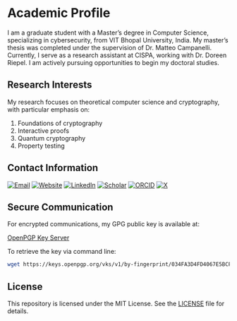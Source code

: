 # Academic Profile

I am a graduate student with a Master’s degree in Computer Science, specializing in cybersecurity, from VIT Bhopal University, India. My master’s thesis was completed under the supervision of Dr. Matteo Campanelli. Currently, I serve as a research assistant at CISPA, working with Dr. Doreen Riepel. I am actively pursuing opportunities to begin my doctoral studies.

## Research Interests

My research focuses on theoretical computer science and cryptography, with particular emphasis on:

1. Foundations of cryptography
2. Interactive proofs
3. Quantum cryptography
4. Property testing

## Contact Information

[![Email](https://img.shields.io/badge/Email-D14836?style=for-the-badge&logo=gmail&logoColor=white)](mailto:agnidatta.org@gmail.com) [![Website](https://img.shields.io/badge/Website-4285F4?style=for-the-badge&logo=google&logoColor=white)](https://sites.google.com/view/agni-datta/) [![LinkedIn](https://img.shields.io/badge/LinkedIn-0077B5?style=for-the-badge&logo=linkedin&logoColor=white)](https://linkedin.com/in/agni-datta) [![Scholar](https://img.shields.io/badge/Scholar-4285F4?style=for-the-badge&logo=google-scholar&logoColor=white)](https://scholar.google.com/citations?user=D2OJ5agAAAAJ) [![ORCID](https://img.shields.io/badge/ORCID-A6CE39?style=for-the-badge&logo=orcid&logoColor=white)](https://orcid.org/0000-0002-2738-1910) [![X](https://img.shields.io/badge/X-000000?style=for-the-badge&logo=x&logoColor=white)](https://x.com/AgniDatta)

## Secure Communication

For encrypted communications, my GPG public key is available at:

[OpenPGP Key Server](https://keys.openpgp.org/vks/v1/by-fingerprint/034FA3D4FD4067E5BCF30B6FCF8D56CABE52E5E9)

To retrieve the key via command line:

```bash
wget https://keys.openpgp.org/vks/v1/by-fingerprint/034FA3D4FD4067E5BCF30B6FCF8D56CABE52E5E9
```

## License

This repository is licensed under the MIT License. See the [LICENSE](LICENSE) file for details.

